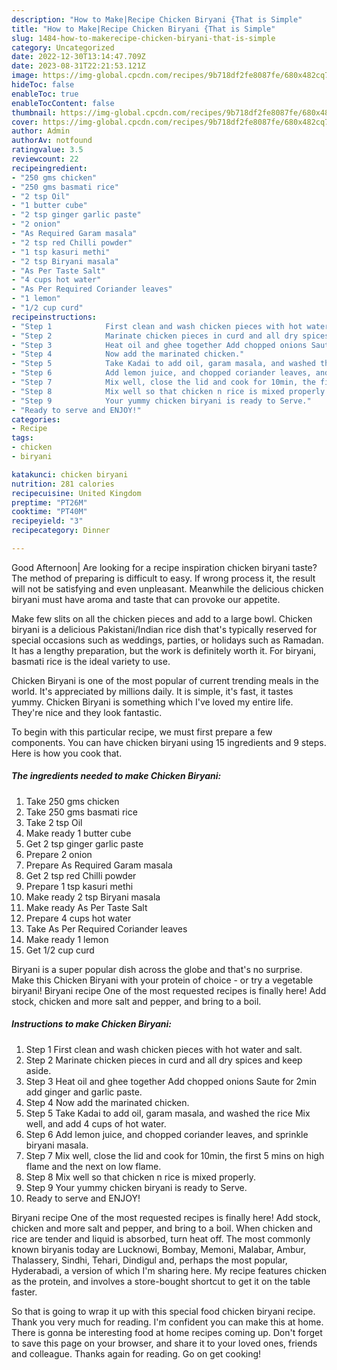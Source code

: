 ```yaml
---
description: "How to Make|Recipe Chicken Biryani {That is Simple"
title: "How to Make|Recipe Chicken Biryani {That is Simple"
slug: 1484-how-to-makerecipe-chicken-biryani-that-is-simple
category: Uncategorized
date: 2022-12-30T13:14:47.709Z
date: 2023-08-31T22:21:53.121Z
image: https://img-global.cpcdn.com/recipes/9b718df2fe8087fe/680x482cq70/chicken-biryani-recipe-main-photo.jpg
hideToc: false
enableToc: true
enableTocContent: false
thumbnail: https://img-global.cpcdn.com/recipes/9b718df2fe8087fe/680x482cq70/chicken-biryani-recipe-main-photo.jpg
cover: https://img-global.cpcdn.com/recipes/9b718df2fe8087fe/680x482cq70/chicken-biryani-recipe-main-photo.jpg
author: Admin
authorAv: notfound
ratingvalue: 3.5
reviewcount: 22
recipeingredient:
- "250 gms chicken"
- "250 gms basmati rice"
- "2 tsp Oil"
- "1 butter cube"
- "2 tsp ginger garlic paste"
- "2 onion"
- "As Required Garam masala"
- "2 tsp red Chilli powder"
- "1 tsp kasuri methi"
- "2 tsp Biryani masala"
- "As Per Taste Salt"
- "4 cups hot water"
- "As Per Required Coriander leaves"
- "1 lemon"
- "1/2 cup curd"
recipeinstructions:
- "Step 1            First clean and wash chicken pieces with hot water and salt."
- "Step 2            Marinate chicken pieces in curd and all dry spices and keep aside."
- "Step 3            Heat oil and ghee together Add chopped onions Saute for 2min add ginger and garlic paste."
- "Step 4            Now add the marinated chicken."
- "Step 5            Take Kadai to add oil, garam masala, and washed the rice Mix well, and add 4 cups of hot water."
- "Step 6            Add lemon juice, and chopped coriander leaves, and sprinkle biryani masala."
- "Step 7            Mix well, close the lid and cook for 10min, the first 5 mins on high flame and the next on low flame."
- "Step 8            Mix well so that chicken n rice is mixed properly."
- "Step 9            Your yummy chicken biryani is ready to Serve."
- "Ready to serve and ENJOY!"
categories:
- Recipe
tags:
- chicken
- biryani

katakunci: chicken biryani 
nutrition: 281 calories
recipecuisine: United Kingdom
preptime: "PT26M"
cooktime: "PT40M"
recipeyield: "3"
recipecategory: Dinner

---
```



Good Afternoon| Are looking for a recipe inspiration chicken biryani taste? The method of preparing is difficult to easy. If wrong process it, the result will not be satisfying and even unpleasant. Meanwhile the delicious chicken biryani must have aroma and taste that can provoke our appetite.





Make few slits on all the chicken pieces and add to a large bowl. Chicken biryani is a delicious Pakistani/Indian rice dish that&#39;s typically reserved for special occasions such as weddings, parties, or holidays such as Ramadan. It has a lengthy preparation, but the work is definitely worth it. For biryani, basmati rice is the ideal variety to use.

Chicken Biryani is one of the most popular of current trending meals in the world. It's appreciated by millions daily. It is simple, it's fast, it tastes yummy. Chicken Biryani is something which I've loved my entire life. They're nice and they look fantastic.


To begin with this particular recipe, we must first prepare a few components. You can have chicken biryani using 15 ingredients and 9 steps. Here is how you cook that.

<!--inarticleads1-->

##### The ingredients needed to make Chicken Biryani:

1. Take 250 gms chicken
1. Take 250 gms basmati rice
1. Take 2 tsp Oil
1. Make ready 1 butter cube
1. Get 2 tsp ginger garlic paste
1. Prepare 2 onion
1. Prepare As Required Garam masala
1. Get 2 tsp red Chilli powder
1. Prepare 1 tsp kasuri methi
1. Make ready 2 tsp Biryani masala
1. Make ready As Per Taste Salt
1. Prepare 4 cups hot water
1. Take As Per Required Coriander leaves
1. Make ready 1 lemon
1. Get 1/2 cup curd


Biryani is a super popular dish across the globe and that&#39;s no surprise. Make this Chicken Biryani with your protein of choice - or try a vegetable biryani! Biryani recipe One of the most requested recipes is finally here! Add stock, chicken and more salt and pepper, and bring to a boil. 

<!--inarticleads2-->

##### Instructions to make Chicken Biryani:

1. Step 1            First clean and wash chicken pieces with hot water and salt.
1. Step 2            Marinate chicken pieces in curd and all dry spices and keep aside.
1. Step 3            Heat oil and ghee together Add chopped onions Saute for 2min add ginger and garlic paste.
1. Step 4            Now add the marinated chicken.
1. Step 5            Take Kadai to add oil, garam masala, and washed the rice Mix well, and add 4 cups of hot water.
1. Step 6            Add lemon juice, and chopped coriander leaves, and sprinkle biryani masala.
1. Step 7            Mix well, close the lid and cook for 10min, the first 5 mins on high flame and the next on low flame.
1. Step 8            Mix well so that chicken n rice is mixed properly.
1. Step 9            Your yummy chicken biryani is ready to Serve.
1. Ready to serve and ENJOY!

Biryani recipe One of the most requested recipes is finally here! Add stock, chicken and more salt and pepper, and bring to a boil. When chicken and rice are tender and liquid is absorbed, turn heat off. The most commonly known biryanis today are Lucknowi, Bombay, Memoni, Malabar, Ambur, Thalassery, Sindhi, Tehari, Dindigul and, perhaps the most popular, Hyderabadi, a version of which I&#39;m sharing here. My recipe features chicken as the protein, and involves a store-bought shortcut to get it on the table faster. 

So that is going to wrap it up with this special food chicken biryani recipe. Thank you very much for reading. I'm confident you can make this at home. There is gonna be interesting food at home recipes coming up. Don't forget to save this page on your browser, and share it to your loved ones, friends and colleague. Thanks again for reading. Go on get cooking!
